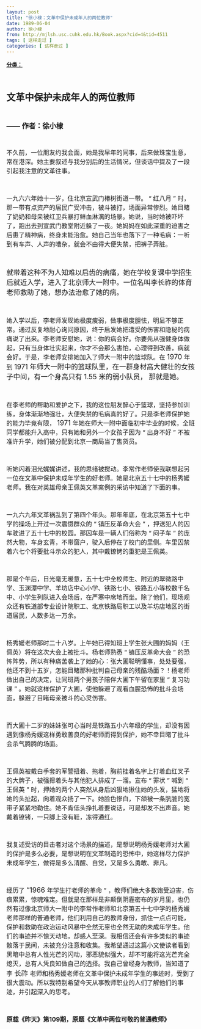 ```yaml
---
layout: post
title: "徐小棣：文革中保护未成年人的两位教师"
date: 1989-06-04
author: 徐小棣
from: http://mjlsh.usc.cuhk.edu.hk/Book.aspx?cid=4&tid=4511
tags: [ 这样走过 ]
categories: [ 这样走过 ]
---
```


<div style="margin: 15px 10px 10px 0px;">
 <div>
  <span id="ctl00_ContentPlaceHolder1_chapter1_SubjectLabel" style="font-weight:bold;text-decoration:underline;">
   分类：
  </span>
 </div>
 <p class="p1">
 </p>
 <p class="p1">
  <span class="s1">
   <b>
    <font size="5">
     <br/>
    </font>
   </b>
  </span>
 </p>
 <p class="p1">
  <span class="s1">
   <b>
    <font size="5">
     文革中保护未成年人的两位教师
    </font>
   </b>
  </span>
 </p>
 <p class="p2">
  <span class="s2">
  </span>
  <br/>
 </p>
 <p class="p3">
  <font size="4">
   <b>
    <span class="s3">
     ——
    </span>
    <span class="s2">
     作者：徐小棣
    </span>
   </b>
  </font>
 </p>
 <p class="p4">
  <span class="s2">
  </span>
  <br/>
 </p>
 <p class="p5">
  <span class="s2">
   <font size="3">
    不久前，一位朋友约我会面，她是我早年的同事，后来做珠宝生意，常在港深。她主要叙述与我分别后的生活情况，但谈话中提及了一段引起我注意的文革往事。
   </font>
  </span>
 </p>
 <p class="p5">
  <span class="s2">
   <font size="3">
    <br/>
   </font>
  </span>
 </p>
 <p class="p5">
  <font size="3">
   <span class="s2">
    一九六六年她十一岁，住北京宣武门椿树街道一带。
   </span>
   <span class="s3">
    “
   </span>
   <span class="s2">
    红八月
   </span>
   <span class="s3">
    ”
   </span>
   <span class="s2">
    时，那一带有点资产的居民广受冲击，被斗被打，场面异常惨烈。她目睹了奶奶和母亲被红卫兵暴打鲜血淋漓的场景。她说，当时她被吓坏了，跑出去到宣武门教堂附近躲了一夜。她妈妈在如此深重的迫害之后患了精神病，终身未能治愈。她自己当年也落下了一种毛病：一听到有车声、人声的嘈杂，就会不由得大便失禁，把裤子弄脏。
   </span>
  </font>
 </p>
 <p class="p5">
  <span class="s2" style="">
   <font size="4">
    <br/>
   </font>
  </span>
 </p>
 <p class="p5">
  <span class="s2">
   <font size="4">
    就带着这种不为人知难以启齿的病痛，她在学校复课中学招生后就近入学，进入了北京师大一附中。一位名叫李长祚的体育老师救助了她，想办法治愈了她的病。
   </font>
  </span>
 </p>
 <p class="p5">
  <span class="s2">
   <font size="4">
    <br/>
   </font>
  </span>
 </p>
 <p class="p5">
  <span class="s2" style="font-size: medium;">
   她入学以后，李老师发现她极度瘦弱，做事极度胆怯，明显不够正常。通过反复地耐心询问原因，终于启发她把遭受的伤害和隐秘的病痛说了出来。李老师安慰她，说：你的病会好。你要先从强健身体做起，只有当身体壮实起来，你才不会那么害怕，心理得到改善，病就会好。于是，李老师安排她加入了师大一附中的篮球队。在
  </span>
  <span class="s3" style="">
   <font size="4">
    1970
   </font>
  </span>
  <span class="s2" style="font-size: medium;">
   年到
  </span>
  <span class="s3" style="">
   <font size="4">
    1971
   </font>
  </span>
  <span class="s2" style="font-size: large;">
   年师大一附中的篮球队里，在一群身材高大健壮的女孩子中间，有一个身高只有
  </span>
  <span class="s3" style="font-size: large;">
   1.55
  </span>
  <span class="s2" style="font-size: large;">
   米的弱小队员，
  </span>
  <span class="s2" style="">
   <font size="4">
    那就是她。
   </font>
  </span>
 </p>
 <p class="p5">
  <span class="s2" style="">
   <font size="4">
    <br/>
   </font>
  </span>
 </p>
 <p class="p5">
  <span class="s2" style="font-size: medium;">
   在李老师的帮助和爱护之下，我的这位朋友醉心于篮球，坚持参加训练，身体渐渐地强壮，大便失禁的毛病真的好了。只是李老师保护她的能力毕竟有限，
  </span>
  <span class="s3" style="">
   <font size="4">
    1971
   </font>
  </span>
  <span class="s2" style="font-size: medium;">
   年她在师大一附中面临初中毕业的时候，全班同学都能升入高中，只有她和另外一个女孩子因为
  </span>
  <span class="s3" style="font-size: medium;">
   “
  </span>
  <span class="s2" style="font-size: medium;">
   出身不好
  </span>
  <span class="s3" style="font-size: medium;">
   ”
  </span>
  <span class="s2" style="font-size: medium;">
   不被准许升学，她们被分配到北京一商局当了售货员。
  </span>
 </p>
 <p class="p5">
  <font size="3">
   <span class="s2">
    <br/>
   </span>
  </font>
 </p>
 <p class="p5">
  <span class="s2">
   <font size="3">
    听她闪着泪光娓娓讲述，我的思绪被搅动。李常作老师使我联想起另一位在文革中保护未成年学生的好老师。她是北京五十七中的杨秀媛老师。我在对英雄母亲王佩英文革案例的采访中知道了下面的事。
   </font>
  </span>
 </p>
 <p class="p5">
  <span class="s2">
   <font size="3">
    <br/>
   </font>
  </span>
 </p>
 <p class="p5">
  <font size="3">
   <span class="s2">
    一九六九年文革祸乱到了第四个年头。那年年底，在北京第五十七中学的操场上开过一次震慑群众的
   </span>
   <span class="s3">
    “
   </span>
   <span class="s2">
    镇压反革命大会
   </span>
   <span class="s3">
    ”
   </span>
   <span class="s2">
    ，押送犯人的囚车驶进了五十七中的校园。那囚车是一辆人们俗称为
   </span>
   <span class="s3">
    “
   </span>
   <span class="s2">
    闷子车
   </span>
   <span class="s3">
    ”
   </span>
   <span class="s2">
    的庞然大物，车身玄青，不带窗户，驶入后停在了校门的里侧。车里囚禁着六七个将要批斗示众的犯人，其中戴镣铐的重犯是王佩英。
   </span>
  </font>
 </p>
 <p class="p5">
  <font size="3">
   <span class="s2">
    <br/>
   </span>
  </font>
 </p>
 <p class="p5">
  <span class="s2">
   <font size="3">
    那是个午后，日光毫无暖意，五十七中全校师生、附近的翠微路中学、玉渊潭中学、羊坊店中心小学、铁路七小、铁路五小等校数千名中、小学生列队进入会场后，在严寒中席地而坐。除了他们，现场观众还有铁道部专业设计院职工、北京铁路局职工以及羊坊店地区的街道居民，人数多达一万余。
   </font>
  </span>
 </p>
 <p class="p5">
  <span class="s2">
   <font size="3">
    <br/>
   </font>
  </span>
 </p>
 <p class="p5">
  <font size="3">
   <span class="s2">
    杨秀媛老师那时二十八岁。上午她已得知班上学生张大圃的妈妈（王佩英）将在这次大会上被批斗。杨老师熟悉
   </span>
   <span class="s3">
    “
   </span>
   <span class="s2">
    镇压反革命大会
   </span>
   <span class="s3">
    ”
   </span>
   <span class="s2">
    的恐怖阵势，所以有种痛苦袭上了她的心：张大圃聪明懂事，处处要强，他还不到十五岁，怎能目睹那种批判自己母亲的残酷场面？！杨老师做出自己的决定，让同班两个男孩子陪伴大圃下午留在家里
   </span>
   <span class="s3">
    “
   </span>
   <span class="s2">
    复习功课
   </span>
   <span class="s3">
    ”
   </span>
   <span class="s2">
    。她就这样保护了大圃，使他躲避了观看血腥恐怖的批斗会场面，躲避了目睹母亲被斗的心灵伤害。
   </span>
  </font>
 </p>
 <p class="p5">
  <font size="3">
   <span class="s2">
    <br/>
   </span>
  </font>
 </p>
 <p class="p6">
  <span class="s2">
   <font size="3">
    而大圃十二岁的妹妹张可心当时是铁路五小六年级的学生，却没有因遇到像杨秀媛这样勇敢善良的好老师而得到保护，她不幸目睹了批斗会杀气腾腾的场面。
   </font>
  </span>
 </p>
 <p class="p6">
  <span class="s2">
   <font size="3">
    <br/>
   </font>
  </span>
 </p>
 <p class="p5">
  <font size="3">
   <span class="s2">
    王佩英被戴白手套的军警扭着、拖着，胸前挂着名字上打着血红叉子的大牌子，被强摁着头与其他犯人排成了一溜。宣布
   </span>
   <span class="s3">
    “
   </span>
   <span class="s2">
    罪状
   </span>
   <span class="s3">
    ”
   </span>
   <span class="s2">
    喊到
   </span>
   <span class="s3">
    “
   </span>
   <span class="s2">
    王佩英
   </span>
   <span class="s3">
    ”
   </span>
   <span class="s2">
    时，押她的两个人突然从身后凶狠地揪住她的头发，猛地将她的头扯起，向着观众扬了一下。她脸色惨白，下颌被一条肮脏的宽带子紧紧地勒住。她不肯低头挣扎着要说话，可是却发不出声音。她戴着镣铐，一只脚上没有鞋，冻得通红。
   </span>
  </font>
 </p>
 <p class="p5">
  <font size="3">
   <span class="s2">
    <br/>
   </span>
  </font>
 </p>
 <p class="p5">
  <span class="s2">
   <font size="3">
    我复述受访的目击者对这个场景的描述，是想说明杨秀媛老师对大圃的保护是多么必要，是想说明在文革制造的恐怖中，她这样尽力保护未成年学生，做得是多么清醒、自觉，又是多么勇敢、非凡。
   </font>
  </span>
 </p>
 <p class="p5">
  <span class="s2">
   <font size="3">
    <br/>
   </font>
  </span>
 </p>
 <p class="p6">
  <span class="s2" style="font-size: medium;">
   经历了
  </span>
  <span class="s3" style="">
   <font size="4">
    “1966
   </font>
  </span>
  <span class="s2" style="font-size: medium;">
   年学生打老师的革命
  </span>
  <span class="s3" style="font-size: medium;">
   ”
  </span>
  <span class="s2" style="font-size: medium;">
   ，教师们绝大多数饱受迫害，伤痕累累，惊魂难定。但就是在那样是非颠倒阴霾密布的岁月里，也仍然有过像北京师大一附中的李常作老师和北京第五十七中学的杨秀媛老师那样的普通老师，他们利用自己的教师身份，抓住一点点可能，保护和救助在政治运动风暴中全然无辜也全然无助的未成年学生。他们的事迹并不惊天动地，却感人至深。我相信还会有许多类似的事迹散落于民间，未被充分注意和收集。我希望通过这篇小文使读者看到黑暗中总有人性光芒的闪动，邪恶貌似强大，却不可能将这光芒完全熄灭，总有人凭良知做自己的选择。我自己曾经身为教师，当知道了李
   <span style="font-size: large; text-align: start;">
    长祚
   </span>
   老师和杨秀媛老师在文革中保护未成年学生的事迹时，受到了很大震动。所以我特别希望今天从事教师职业的人们了解他们的事迹，并引起深入的思考。
  </span>
 </p>
 <p class="p6">
  <font size="3">
   <span class="s2">
    <br/>
   </span>
  </font>
 </p>
 <p class="p6">
  <font size="3">
   <span class="s2">
    <b>
     原载《昨天》第109期，原题《文革中两位可敬的普通教师》
    </b>
   </span>
  </font>
 </p>
 <p class="p7">
  <font size="5">
   <span class="s2">
   </span>
   <br/>
  </font>
 </p>
 <p class="p8">
  <br/>
 </p>
 <br/>
 <p>
 </p>
</div>

